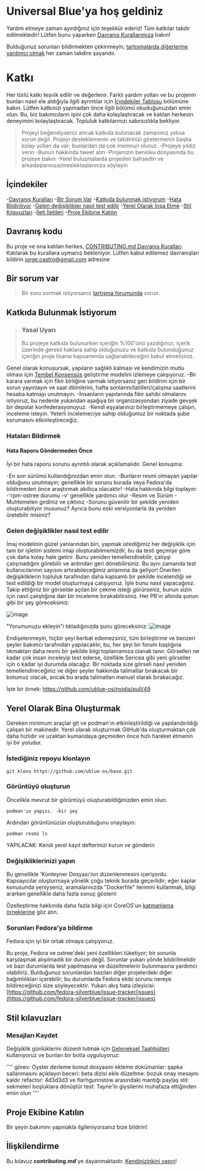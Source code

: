 # Universal Blue'ya hoş geldiniz

Yardım etmeye zaman ayırdığınız için teşekkür ederiz!
Tüm katkılar takdir edilmektedir!
Lütfen bunu yaparken [Davranış Kurallarımıza](/CODE_OF_CONDUCT.md) bakın!

Bulduğunuz sorunları bildirmekten çekinmeyin; [tartışmalarda diğerlerine yardımcı olmak]() her zaman takdire şayandır.

# Katkı

Her türlü katkı teşvik edilir ve değerlenir. Farklı yardım yolları ve bu projenin bunları nasıl ele aldığıyla ilgili ayrıntılar için [İçindekiler Tablosu](#içindekiler) bölümüne bakın. Lütfen katkınızı yapmadan önce ilgili bölümü okuduğunuzdan emin olun. Bu, biz bakımcıların işini çok daha kolaylaştıracak ve katılan herkesin deneyimini kolaylaştıracak. Topluluk katkılarınızı sabırsızlıkla bekliyor.
> Projeyi beğendiyseniz ancak katkıda bulunacak zamanınız yoksa sorun değil. Projeyi desteklemenin ve takdirinizi göstermenin başka kolay yolları da var; bunlardan da çok memnun oluruz:
> -Projeye yıldız verin
> -Bunun hakkında tweet atın
> -Projenizin benioku dosyasında bu projeye bakın
> -Yerel buluşmalarda projeden bahsedin ve arkadaşlarınıza/meslektaşlarınıza söyleyin

## İçindekiler

-[Davranış Kuralları](#davraniskurallari)
-[Bir Sorum Var](#bir-sorum-var)
-[Katkıda bulunmak istiyorum](#katkıda-bulunmak-istiyorum)
-[Hata Bildiriliyor](#hata-bildiriliyor)
-[Gelen değişiklikler nasıl test edilir](#gelen-değişiklikler-nasıl-yapılır)
-[Yerel Olarak İnşa Etme](#yerel-olarak-inşa-etme)
-[Stil Kılavuzları](#stil-kılavuzları)
-[İleti İletileri](#taahhüt-mesajları)
-[Proje Ekibine Katılın](#proje-ekibine-katıl)

## Davranış kodu

Bu proje ve ona katılan herkes,
[CONTRIBUTING.md Davranış Kuralları](/CODE_OF_CONDUCT.md).
Katılarak bu kurallara uymanız bekleniyor. Lütfen kabul edilemez davranışları bildirin
jorge.castro@gmail.com adresine

## Bir sorum var
> Bir soru sormak istiyorsanız [tartışma forumunda](https://github.com/orgs/ublue-os/discussions) sorun.

## Katkıda Bulunmak İstiyorum

> ### Yasal Uyarı
> Bu projeye katkıda bulunurken içeriğin %100'ünü yazdığınızı, içerik üzerinde gerekli haklara sahip olduğunuzu ve katkıda bulunduğunuz içeriğin proje lisansı kapsamında sağlanabileceğini kabul etmelisiniz.

Genel olarak konuşursak, yapıların sağlıklı kalması ve kendimizin mutlu olması için [Tembel Konsensüs](http://lazyconcens.us/) geliştirme modelini izlemeye çalışıyoruz.
-Bir karara varmak için fikir birliğine varmak istiyorsanız geri bildirim için bir sorun yayınlayın ve saat dilimlerini, hafta sonlarını/tatilleri/çalışma saatlerini hesaba katmayı unutmayın.
   -İnsanların yapılarında fikir sahibi olmalarını istiyoruz, bu nedenle yukarıdan aşağıya bir organizasyondan ziyade gevşek bir depolar konfederasyonuyuz.
   -Kendi eşyalarınızı birleştirmemeye çalışın, inceleme isteyin. Yeterli incelemeciye sahip olduğumuz bir noktada şube korumasını etkinleştireceğiz.

### Hataları Bildirmek

#### Hata Raporu Göndermeden Önce

İyi bir hata raporu sorunu ayrıntılı olarak açıklamalıdır. Genel konuşma:

-En son sürümü kullandığınızdan emin olun.
-Bunların resmi olmayan yapılar olduğunu unutmayın; genellikle bir sorunu burada veya Fedora'da bildirmeden önce araştırmak akıllıca olacaktır!
-Hata hakkında bilgi toplayın:
  -'rpm-ostree durumu -v' genellikle yardımcı olur
-Resim ve Sürüm
-Muhtemelen girdiniz ve çıktınız
-Sorunu güvenilir bir şekilde yeniden oluşturabiliyor musunuz? Ayrıca bunu eski versiyonlarla da yeniden üretebilir misiniz?

### Gelen değişiklikler nasıl test edilir

İmaj modelinin güzel yanlarından biri, yapmak istediğimiz her değişiklik için tam bir işletim sistemi imajı oluşturabilmemizdir, bu da testi geçmişe göre çok daha kolay hale getirir. Bunu yeniden temellendirebilir, çalışıp çalışmadığını görebilir ve ardından geri dönebilirsiniz. Bu aynı zamanda test kullanıcılarının sayısını artırabileceğimiz anlamına da geliyor!
Önerilen değişikliklerin topluluk tarafından daha kapsamlı bir şekilde incelendiği ve test edildiği bir model oluşturmaya çalışıyoruz. İşte bunu nasıl yapacağınız. Takip ettiğiniz bir görselde açılan bir çekme isteği görürseniz, bunun sizin için nasıl çalıştığına dair bir inceleme bırakabilirsiniz. Her PR'ın altında şunun gibi bir şey göreceksiniz:

![image](https://user-images.githubusercontent.com/1264109/221305388-3860fc07-212c-4eb9-80d9-5d7a35a77f46.png)

"Yorumunuzu ekleyin"i tıkladığınızda şunu göreceksiniz:
![image](https://user-images.githubusercontent.com/1264109/221307636-5e312e48-821f-4206-848f-7fbc2c91cd78.png)

Endişelenmeyin, hiçbir şeyi berbat edemezsiniz, tüm birleştirme ve benzeri şeyler bakımcı tarafından yapılacaktır, bu, her şeyi bir forum başlığına tıkmaktan daha resmi bir şekilde bilgi toplamamıza olanak tanır. Görselleri ne kadar çok insan inceleyip test ederse, özellikle Sericea gibi yeni görseller için o kadar iyi durumda olacağız.
Bir noktada size görseli nasıl yeniden temellendireceğiniz ve diğer şeyler hakkında talimatlar bırakacak bir botumuz olacak, ancak bu arada talimatları manuel olarak bırakacağız.

İşte bir örnek: https://github.com/ublue-os/nvidia/pull/49

## Yerel Olarak Bina Oluşturmak

Gereken minimum araçlar git ve podman'ın etkinleştirildiği ve yapılandırıldığı çalışan bir makinedir.
Yerel olarak oluşturmak GitHub'da oluşturmaktan çok daha hızlıdır ve uzaktan kumandaya geçmeden önce hızlı hareket etmenin iyi bir yoludur.

### İstediğiniz repoyu klonlayın

    git klonu https://github.com/ublue-os/base.git

### Görüntüyü oluşturun
    
Öncelikle mevcut bir görüntüyü oluşturabildiğinizden emin olun:
    
    podman'ın yapısı. -bir şey
    
Ardından görüntünüzün oluşturulduğunu onaylayın:
    
    podman resmi ls
YAPILACAK: Kendi yerel kayıt defterinizi kurun ve gönderin
    
### Değişikliklerinizi yapın

Bu genellikle 'Konteyner Dosyası'nın düzenlenmesini içeriyordu. Kapsayıcılar oluşturmaya yönelik çoğu teknik burada geçerlidir; eğer kaplar konusunda yeniyseniz, aramalarınızda "Dockerfile" terimini kullanmak, bilgi ararken genellikle daha fazla sonuç gösterir.

Özelleştirme hakkında daha fazla bilgi için CoreOS'un [katmanlama örneklerine](https://github.com/coreos/layering-examples) göz atın.

### Sorunları Fedora'ya bildirme

Fedora için iyi bir ortak olmaya çalışıyoruz.

Bu proje, Fedora ve ostree'deki yeni özellikleri tüketiyor; bir sorunla karşılaşmak alışılmadık bir durum değil.
Sorunlar yukarı yönde bildirilmelidir ve bazı durumlarda test yapılmasına ve düzeltmelerin bulunmasına yardımcı olabiliriz.
Bulduğunuz sorunlardan bazıları diğer projelerdeki diğer bağımlılıkları içerebilir; bu durumlarda Fedora ekibi sorunu nereye bildireceğinizi size söyleyecektir.
Yukarı akış hata izleyicisi: [https://github.com/fedora-silverblue/issue-tracker/issues](https://github.com/fedora-silverblue/issue-tracker/issues)

## Stil kılavuzları
### Mesajları Kaydet

Değişiklik günlüklerini düzenli tutmak için [Geleneksel Taahhütleri](https://www.conventionalcommits.org/en/v1.0.0/) kullanıyoruz ve bunları bir botla uyguluyoruz:

''''
görev: Oyster derleme komut dosyasını ekleme
dokümanlar: şapka sallanmasını açıklayın
beceri: beta dizisi ekle
düzeltme: bozuk onay mesajını kaldır
refactor: 4d3d3d3 ve flarhgunnstow arasındaki mantığı paylaş
stil: sekmeleri boşluklara dönüştür
test: Tayne'in giysilerini muhafaza ettiğinden emin olun
''''

## Proje Ekibine Katılın

Bir şeyin bakımını yapmakla ilgileniyorsanız bize bildirin!

## İlişkilendirme
Bu kılavuz **contributing.md**'ye dayanmaktadır. [Kendinizinkini yapın](https://contributing.md/)!